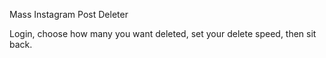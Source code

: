 Mass Instagram Post Deleter

Login, choose how many you want deleted, set your delete speed, then sit back.
